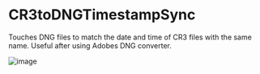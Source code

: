 # CR3toDNGTimestampSync
Touches DNG files to match the date and time of CR3 files with the same name.
Useful after using Adobes DNG converter.

![image](https://github.com/user-attachments/assets/9928ceea-f383-4f44-9cee-aa0a953dbc44)

